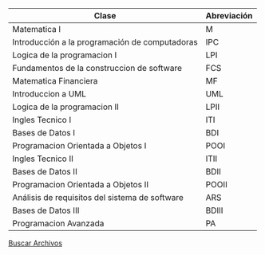 | Clase                                          | Abreviación |
|------------------------------------------------|-------------|
| Matematica I                                   | M           |
| Introducción a la programación de computadoras | IPC         |
| Logica de la programacion I                    | LPI         |
| Fundamentos de la construccion de software     | FCS         |
| Matematica Financiera                          | MF          |
| Introduccion a UML                             | UML         |
| Logica de la programacion II                   | LPII        |
| Ingles Tecnico I                               | ITI         |
| Bases de Datos I                               | BDI         |
| Programacion Orientada a Objetos I             | POOI        |
| Ingles Tecnico II                              | ITII        |
| Bases de Datos II                              | BDII        |
| Programacion Orientada a Objetos II            | POOII       |
| Análisis de requisitos del sistema de software | ARS         |
| Bases de Datos III                             | BDIII       |
| Programacion Avanzada                          | PA          |

[Buscar Archivos](/Universidad/search)
